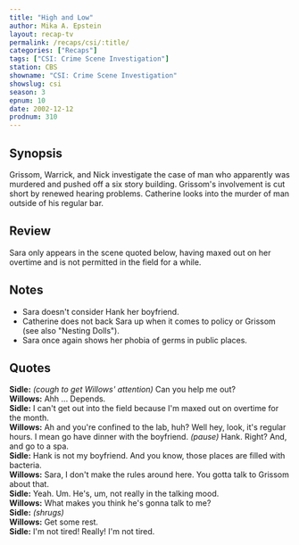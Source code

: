 ```yaml
---
title: "High and Low"
author: Mika A. Epstein
layout: recap-tv
permalink: /recaps/csi/:title/
categories: ["Recaps"]
tags: ["CSI: Crime Scene Investigation"]
station: CBS
showname: "CSI: Crime Scene Investigation"
showslug: csi
season: 3
epnum: 10
date: 2002-12-12
prodnum: 310  
---
```


## Synopsis

Grissom, Warrick, and Nick investigate the case of man who apparently was murdered and pushed off a six story building. Grissom's involvement is cut short by renewed hearing problems. Catherine looks into the murder of man outside of his regular bar.

## Review

Sara only appears in the scene quoted below, having maxed out on her overtime and is not permitted in the field for a while.

## Notes

* Sara doesn't consider Hank her boyfriend.  
* Catherine does not back Sara up when it comes to policy or Grissom (see also "Nesting Dolls").  
* Sara once again shows her phobia of germs in public places.

## Quotes

**Sidle:** _(cough to get Willows' attention)_ Can you help me out?  
**Willows:** Ahh ... Depends.  
**Sidle:** I can't get out into the field because I'm maxed out on overtime for the month.  
**Willows:** Ah and you're confined to the lab, huh? Well hey, look, it's regular hours. I mean go have dinner with the boyfriend. _(pause)_ Hank. Right? And, and go to a spa.  
**Sidle:** Hank is not my boyfriend. And you know, those places are filled with bacteria.  
**Willows:** Sara, I don't make the rules around here. You gotta talk to Grissom about that.  
**Sidle:** Yeah. Um. He's, um, not really in the talking mood.  
**Willows:** What makes you think he's gonna talk to me?  
**Sidle:** _(shrugs)_  
**Willows:** Get some rest.  
**Sidle:** I'm not tired! Really! I'm not tired.

